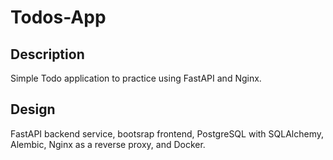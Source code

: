 # Todos-App

## Description
Simple Todo application to practice using FastAPI and Nginx.

## Design
FastAPI backend service, bootsrap frontend, PostgreSQL with SQLAlchemy, Alembic, Nginx as a reverse proxy, and Docker.
